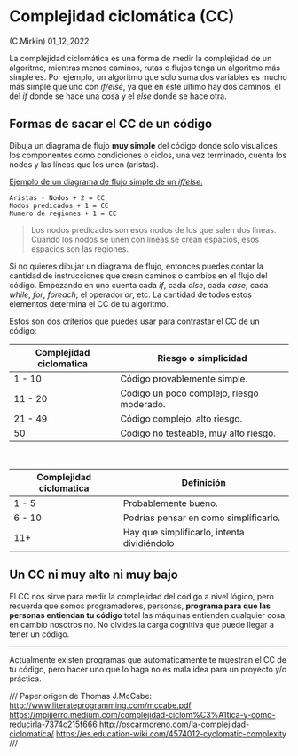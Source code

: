 # Complejidad ciclomática (CC)

(C.Mirkin) 01_12_2022

La complejidad ciclomática es una forma de medir la complejidad de un algoritmo, mientras menos caminos, rutas o flujos tenga un algoritmo más simple es. Por ejemplo, un algoritmo que solo suma dos variables es mucho más simple que uno con *if/else*, ya que en este último hay dos caminos, el del *if* donde se hace una cosa y el *else* donde se hace otra.

## Formas de sacar el CC de un código

Dibuja un diagrama de flujo **muy simple** del código donde solo visualices los componentes como condiciones o ciclos, una vez terminado, cuenta los nodos y las líneas que los unen (aristas).

[Ejemplo de un diagrama de flujo simple de un *if/else*.](https://cdn.education-wiki.com/img/software-development-basics/4574012/cyclomatic-complexity-2.png.webp)

	Aristas - Nodos + 2 = CC
	Nodos predicados + 1 = CC
	Numero de regiones + 1 = CC

> Los nodos predicados son esos nodos de los que salen dos líneas. <br>
> Cuando los nodos se unen con líneas se crean espacios, esos espacios son las regiones.

Si no quieres dibujar un diagrama de flujo, entonces puedes contar la cantidad de instrucciones que crean caminos o cambios en el flujo del código. Empezando en uno cuenta cada *if*, cada *else*, cada *case*; cada *while*, *for*, *foreach*; el operador *or*, etc. La cantidad de todos estos elementos determina el CC de tu algoritmo.

Estos son dos criterios que puedes usar para contrastar el CC de un código:

<table>
    <thead>
        <tr>
            <th>Complejidad ciclomatica</th>
            <th>Riesgo o simplicidad</th>
        </tr>
    </thead>
    <tbody>
        <tr>
            <td>1 - 10</td>
            <td>Código provablemente simple.</td>
        </tr>
        <tr>
            <td>11 - 20</td>
            <td>Código un poco complejo, riesgo moderado.</td>
        </tr>
        <tr>
            <td>21 - 49</td>
            <td>Código complejo, alto riesgo.</td>
        </tr>
        <tr>
            <td>50</td>
            <td>Código no testeable, muy alto riesgo.</td>
        </tr>
    </tbody>
</table>
<br>
<table>
    <thead>
        <tr>
            <th>Complejidad ciclomatica</th>
            <th>Definición</th>
        </tr>
    </thead>
    <tbody>
        <tr>
            <td>1 - 5</td>
            <td>Probablemente bueno.</td>
        </tr>
        <tr>
            <td>6 - 10</td>
            <td>Podrías pensar en como simplificarlo.</td>
        </tr>
        <tr>
            <td>11+</td>
            <td>Hay que simplificarlo, intenta dividiéndolo</td>
        </tr>
    </tbody>
</table>

## Un CC ni muy alto ni muy bajo

El CC nos sirve para medir la complejidad del código a nivel lógico, pero recuerda que somos programadores, personas, **programa para que las personas entiendan tu código** total las máquinas entienden cualquier cosa, en cambio nosotros no. No olvides la carga cognitiva que puede llegar a tener un código.

___
Actualmente existen programas que automáticamente te muestran el CC de tu código, pero hacer uno que lo haga no es mala idea para un proyecto y/o práctica.

///
Paper origen de Thomas J.McCabe: http://www.literateprogramming.com/mccabe.pdf 
https://mpijierro.medium.com/complejidad-ciclom%C3%A1tica-y-como-reducirla-7374c215f666
http://oscarmoreno.com/la-complejidad-ciclomatica/
https://es.education-wiki.com/4574012-cyclomatic-complexity
///